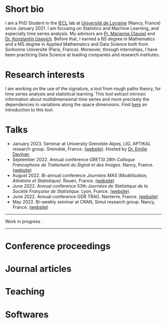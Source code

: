 # Short bio

I am a PhD Student in the [IECL](https://iecl.univ-lorraine.fr/home/) lab at [Université de Lorraine](https://www.univ-lorraine.fr/en/) (Nancy, France) since January 2021. I am focusing on Statistics and Machine Learning, and especially time series analysis. My advisors are [Pr. Marianne Clausel](https://sites.google.com/site/marianneclausel/) and [Dr. Konstantin Usevich](http://w3.cran.univ-lorraine.fr/konstantin.usevich). Before that, I earned a BS degree in Mathematics and a MS degree in Applied Mathematics and Data Science both from Sorbonne Université (Paris, France). Moreover, through internships, I have been practicing Data Science at leading companies and research institutes.

# Research interests

I am working on the use of the signature, a tool from rough paths theory, for time series analysis and statistical learning. This tool extract intrinsic information about multidimensional time series and more precisely the dependencies in variations along the space dimensions. Find [here](https://arxiv.org/abs/1603.03788) an introduction to this tool.

# Talks

-   January 2023. Seminar at University Grenoble-Alpes, LIG, APTIKAL research group. Grenoble, France. [(website)](https://www.liglab.fr/en/research/research-teams/aptikal). Hosted by [Dr. Emilie Devijver](http://ama.liglab.fr/~devijvee/).
-   September 2022. Annual conference GRETSI 28th _Colloque Francophone de Traitement du Signal et des Images_. Nancy, France. [(website)](http://gretsi.fr/colloque2022/)
-   August 2022. Bi-annual conference _Journées MAS (Modélisation, Aléatoire et Statistique)_. Rouen, France. [(website)](https://mas2022.sciencesconf.org/)
-   June 2022. Annual conference 53th _Journées de Statistique de la Société Française de Statistique_. Lyon, France. [(website)](https://jds22.sciencesconf.org/)
-   June 2022. Annual conference GDR TRAG. Nanterre, France. [(website)](https://trag2022.sciencesconf.org/)
-   May 2022. Bi-weekly seminar at CRAN, Simul research group. Nancy, France. [(website)](https://cran-simul.github.io/)



---

Work in progress .

---

# Conference proceedings

# Journal articles

# Teaching

<!-- ## 2022-2023

## 2021-2022

## Supervision -->


# Softwares



<!-- # Awards and grants

- 2022 Japanese Society for the Promotion of Science (JSPS) fellowship for research in Japan. I have been working for two months at JAMSTEC Research Institute for Global Change in collaboration with Dr. Nozomi Sugiura. <https://www.jamstec.go.jp/rigc/e/> -->


































<!-- ## Welcome to GitHub Pages

You can use the [editor on GitHub](https://github.com/Raph-AI/raph-ai.github.io/edit/main/docs/index.md) to maintain and preview the content for your website in Markdown files.

Whenever you commit to this repository, GitHub Pages will run [Jekyll](https://jekyllrb.com/) to rebuild the pages in your site, from the content in your Markdown files. -->

<!-- ### Markdown

Markdown is a lightweight and easy-to-use syntax for styling your writing. It includes conventions for

```markdown
Syntax highlighted code block

# Header 1
## Header 2
### Header 3

- Bulleted
- List

1. Numbered
2. List

**Bold** and _Italic_ and `Code` text

[Link](url) and ![Image](src)
```

For more details see [Basic writing and formatting syntax](https://docs.github.com/en/github/writing-on-github/getting-started-with-writing-and-formatting-on-github/basic-writing-and-formatting-syntax).

### Jekyll Themes

Your Pages site will use the layout and styles from the Jekyll theme you have selected in your [repository settings](https://github.com/Raph-AI/raph-ai.github.io/settings/pages). The name of this theme is saved in the Jekyll `_config.yml` configuration file.

### Support or Contact

Having trouble with Pages? Check out our [documentation](https://docs.github.com/categories/github-pages-basics/) or [contact support](https://support.github.com/contact) and we’ll help you sort it out. -->
